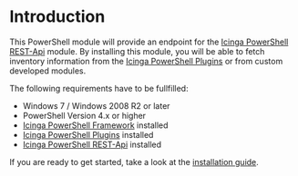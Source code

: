 Introduction
===

This PowerShell module will provide an endpoint for the [Icinga PowerShell REST-Api](https://icinga.com/docs/windows/latest/restapi) module. By installing this module, you will be able to fetch inventory information from the [Icinga PowerShell Plugins](https://icinga.com/docs/windows/latest/plugins) or from custom developed modules.

The following requirements have to be fullfilled:

* Windows 7 / Windows 2008 R2 or later
* PowerShell Version 4.x or higher
* [Icinga PowerShell Framework](https://icinga.com/docs/windows) installed
* [Icinga PowerShell Plugins](https://icinga.com/docs/windows/latest/plugins) installed
* [Icinga PowerShell REST-Api](https://icinga.com/docs/windows/latest/restapi) installed

If you are ready to get started, take a look at the [installation guide](02-Installation.md).
